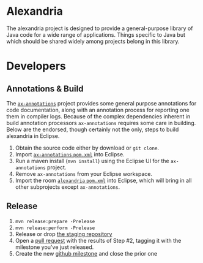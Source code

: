 # Alexandria

The alexandria project is designed to provide a general-purpose library of Java code for a wide range of applications.
Things specific to Java but which should be shared widely among projects belong in this library.

# Developers

## Annotations & Build

The [`ax-annotations`](ax-annotations) project provides some general purpose annotations for code documentation, along with an annotation process for reporting one them in compiler logs.
Because of the complex dependencies inherent in build annotation processors `ax-annotations` requires some care in building.
Below are the endorsed, though certainly not the only, steps to build alexandria in Eclipse.

1. Obtain the source code either by download or `git clone`.
2. Import [`ax-annotations` `pom.xml`](ax-alexandria/pom.xml) into Eclipse.
3. Run a maven install (`mvn install`) using the Eclipse UI for the `ax-annotations` project.
4. Remove `ax-annotations` from your Eclipse workspace.
5. Import the room [`alexandria` `pom.xml`](pom.xml) into Eclipse, which will bring in all other subprojects except `ax-annotations`.

## Release

1. `mvn release:prepare -Prelease`
2. `mvn release:perform -Prelease`
3. Release or drop [the staging repository](https://oss.sonatype.org/#stagingRepositories)
4. Open a [pull request](https://github.com/g2forge/alexandria/pulls) with the results of Step #2, tagging it with the milestone you've just released.
5. Create the new [github milestone](https://github.com/g2forge/alexandria/milestones) and close the prior one
